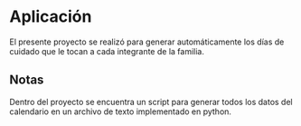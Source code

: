 # Aplicación

El presente proyecto se realizó para generar automáticamente los días de cuidado que le tocan a cada integrante de la familia.

## Notas

Dentro del proyecto se encuentra un script para generar todos los datos del calendario en un archivo de texto implementado en python.
